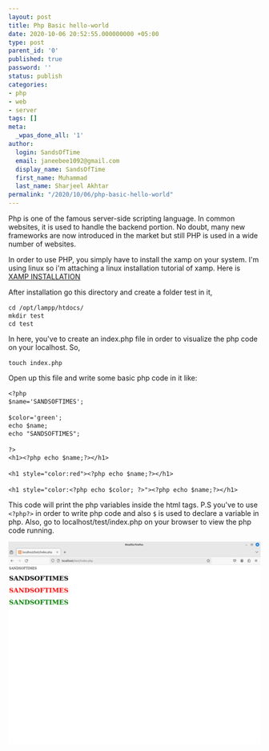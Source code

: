```yaml
---
layout: post
title: Php Basic hello-world
date: 2020-10-06 20:52:55.000000000 +05:00
type: post
parent_id: '0'
published: true
password: ''
status: publish
categories:
- php
- web
- server
tags: []
meta:
  _wpas_done_all: '1'
author:
  login: SandsOfTime
  email: janeebee1092@gmail.com
  display_name: SandsOfTime
  first_name: Muhammad
  last_name: Sharjeel Akhtar
permalink: "/2020/10/06/php-basic-hello-world"
---
```

Php is one of the famous server-side scripting language. In common websites, it is used to handle the backend portion. No doubt, many new frameworks are now introduced in the market but still PHP is used in a wide number of websites.

In order to use PHP, you simply have to install the xamp on your system. I'm using linux so i'm attaching a linux installation tutorial of xamp. Here is [XAMP INSTALLATION](https://www.youtube.com/watch?v=R5CUn5wGQGg)

After installation go this directory and create a folder test in it,

```
cd /opt/lampp/htdocs/
mkdir test
cd test
```

In here, you've to create an index.php file in order to visualize the php code on your localhost. So,

```
touch index.php
```

Open up this file and write some basic php code in it like:

```
<?php
$name='SANDSOFTIMES';

$color='green';
echo $name;
echo "SANDSOFTIMES";

?>
<h1><?php echo $name;?></h1>

<h1 style="color:red"><?php echo $name;?></h1>

<h1 style="color:<?php echo $color; ?>"><?php echo $name;?></h1>
```

This code will print the php variables inside the html tags. P.S you've to use `<?php?>` in order to write php code and also `$` is used to declare a variable in php. Also, go to localhost/test/index.php on your browser to view the php code running.

![php first image](/assets/images/rletters/php-first.png)

